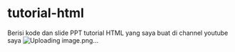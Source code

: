 # tutorial-html
Berisi kode dan slide PPT tutorial HTML yang saya buat di channel youtube saya
![Uploading image.png…]()


